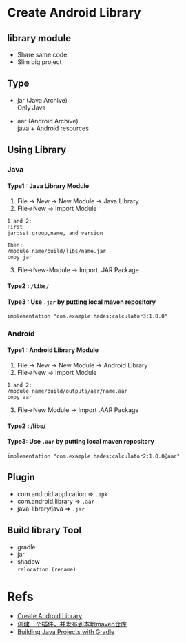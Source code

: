 # Create Android Library
## library module
- Share same code
- Slim big project

## Type
- jar  (Java Archive)  
Only Java

- aar  (Android Archive)  
java + Android resources
	

## Using Library
### Java
#### Type1 : Java Library Module
1) File -> New -> New Module -> Java Library
2) File->New -> Import Module
```
1 and 2:
First
jar:set group,name, and version

Then:
/module_name/build/libs/name.jar
copy jar
```
3) File->New-Module -> Import .JAR Package

#### Type2 : `/libs/`

#### Type3 : Use `.jar` by putting local maven repository

```
implementation "com.example.hades:calculator3:1.0.0"
```

### Android
#### Type1 : Android Library Module

1) File -> New -> New Module -> Android  Library
2) File->New -> Import Module
```
1 and 2:
/module_name/build/outputs/aar/name.aar
copy aar
```
3) File->New Module -> Import .AAR Package

#### Type2 : /libs/

#### Type3: Use `.aar` by putting local maven repository  
```
implementation "com.example.hades:calculator2:1.0.0@aar"
```
## Plugin
- com.android.application => `.apk`
- com.android.library => `.aar`
- java-library/java => `.jar`


## Build library Tool
- gradle
- jar
- shadow  
`relocation (rename)`

# Refs
- [Create Android Library](https://developer.android.google.cn/studio/projects/android-library)
- [创建一个插件，并发布到本地maven仓库](https://www.jianshu.com/p/e55bac699acc)
- [Building Java Projects with Gradle](https://spring.io/guides/gs/gradle/)